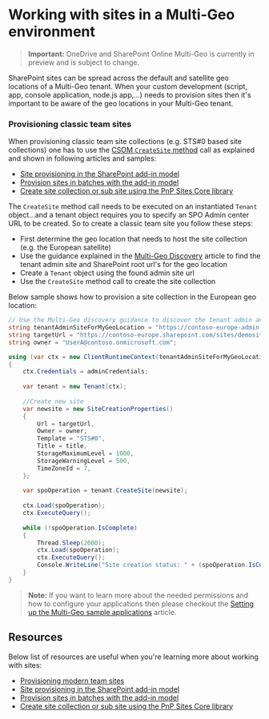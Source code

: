 # Working with sites in a Multi-Geo environment

> **Important:** OneDrive and SharePoint Online Multi-Geo is currently in preview and is subject to change.

SharePoint sites can be spread across the default and satellite geo locations of a Multi-Geo tenant. When your custom development (script, app, console application, node.js app,...) needs to provision sites then it's important to be aware of the geo locations in your Multi-Geo tenant. 

### Provisioning classic team sites
When provisioning classic team site collections (e.g. STS#0 based site collections) one has to use the [CSOM `CreateSite` method](https://msdn.microsoft.com/en-us/library/microsoft.online.sharepoint.tenantadministration.tenant.createsite(v=office.15).aspx) call as explained and shown in following articles and samples:
- [Site provisioning in the SharePoint add-in model](https://msdn.microsoft.com/en-us/pnp_articles/site-provisioning-sharepoint-add-in)
- [Provision sites in batches with the add-in model](https://github.com/SharePoint/PnP/tree/master/Samples/Provisioning.Batch)
- [Create site collection or sub site using the PnP Sites Core library](https://github.com/SharePoint/PnP/tree/master/Samples/Provisioning.CreateSite)

The `CreateSite` method call needs to be executed on an instantiated `Tenant` object...and a tenant object requires you to specify an SPO Admin center URL to be created. So to create a classic team site you follow these steps:
- First determine the geo location that needs to host the site collection (e.g. the European satellite)
- Use the guidance explained in the [Multi-Geo Discovery](multigeo-discovery.md) article to find the tenant admin site and SharePoint root url's for the geo location
- Create a `Tenant` object using the found admin site url
- Use the `CreateSite` method call to create the site collection

Below sample shows how to provision a site collection in the European geo location:

```C#
// Use the Multi-Geo discovery guidance to discover the tenant admin and root site urls for this geo location
string tenantAdminSiteForMyGeoLocation = "https://contoso-europe-admin.sharepoint.com";
string targetUrl = "https://contoso-europe.sharepoint.com/sites/demosite";
string owner = "UserA@contoso.onmicrosoft.com";

using (var ctx = new ClientRuntimeContext(tenantAdminSiteForMyGeoLocation))
{
    ctx.Credentials = adminCredentials;
    
    var tenant = new Tenant(ctx);
    
    //Create new site
    var newsite = new SiteCreationProperties()
    {
        Url = targetUrl,
        Owner = owner,
        Template = "STS#0",
        Title = title,
        StorageMaximumLevel = 1000,
        StorageWarningLevel = 500,
        TimeZoneId = 7,
    };
    
    var spoOperation = tenant.CreateSite(newsite);
    
    ctx.Load(spoOperation);
    ctx.ExecuteQuery();
    
    while (!spoOperation.IsComplete)
    {
        Thread.Sleep(2000);
        ctx.Load(spoOperation);
        ctx.ExecuteQuery();
        Console.WriteLine("Site creation status: " + (spoOperation.IsComplete ? "waiting" : "complete"));
    }
}
```

>**Note:**
>If you want to learn more about the needed permissions and how to configure your applications then please checkout the [Setting up the Multi-Geo sample applications](multigeo-sampleapplicationsetup.md) article.

## Resources
Below list of resources are useful when you're learning more about working with sites:
- [Provisioning modern team sites](https://msdn.microsoft.com/en-us/pnp_articles/modern-experience-customizations-provisioning-sites)
- [Site provisioning in the SharePoint add-in model](https://msdn.microsoft.com/en-us/pnp_articles/site-provisioning-sharepoint-add-in)
- [Provision sites in batches with the add-in model](https://github.com/SharePoint/PnP/tree/master/Samples/Provisioning.Batch)
- [Create site collection or sub site using the PnP Sites Core library](https://github.com/SharePoint/PnP/tree/master/Samples/Provisioning.CreateSite)